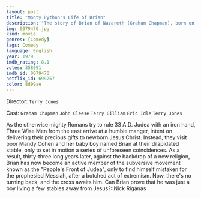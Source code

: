 ```yaml
---
layout: post
title: "Monty Python's Life of Brian"
description: "The story of Brian of Nazareth (Graham Chapman), born on the same day as Jesus of Nazareth, who takes a different path in life that leads to the same conclusion. Brian joins a political resistance movement aiming to get the Romans out of Judea. Brian scores a victory of sorts when he manages to paint political slogans on an entire wall in the city of Jerusalem. The movement is not very effective but somehow Brian becomes a prophet and gathers his own following. His fate is sealed however and he lives a very short life..."
img: 0079470.jpg
kind: movie
genres: [Comedy]
tags: Comedy 
language: English
year: 1979
imdb_rating: 8.1
votes: 358091
imdb_id: 0079470
netflix_id: 699257
color: 8d99ae
---
```

Director: `Terry Jones`  

Cast: `Graham Chapman` `John Cleese` `Terry Gilliam` `Eric Idle` `Terry Jones` 

As the otherwise mighty Romans try to rule 33 A.D. Judea with an iron hand, Three Wise Men from the east arrive at a humble manger, intent on delivering their precious gifts to newborn Jesus Christ. Instead, they visit poor Mandy Cohen and her baby boy named Brian at their dilapidated stable, only to set in motion a series of unforeseen coincidences. As a result, thirty-three long years later, against the backdrop of a new religion, Brian has now become an active member of the subversive movement known as the "People's Front of Judea", only to find himself mistaken for the prophesied Messiah, after a botched act of extremism. Now, there's no turning back, and the cross awaits him. Can Brian prove that he was just a boy living a few stables away from Jesus?::Nick Riganas